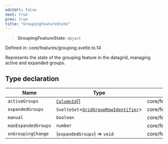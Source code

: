 ```yaml
---
editUrl: false
next: true
prev: true
title: "GroupingFeatureState"
---
```


> **GroupingFeatureState**: `object`

Defined in: core/features/grouping.svelte.ts:14

Represents the state of the grouping feature in the datagrid, managing active and expanded groups.

## Type declaration

| Name | Type | Defined in |
| ------ | ------ | ------ |
| <a id="activegroups"></a> `activeGroups` | [`ColumnId`](/api/type-aliases/columnid/)[] | core/features/grouping.svelte.ts:16 |
| <a id="expandedgroups"></a> `expandedGroups` | `SvelteSet`\<[`GridGroupRowIdentifier`](/api/type-aliases/gridgrouprowidentifier/)\> | core/features/grouping.svelte.ts:17 |
| <a id="manual"></a> `manual` | `boolean` | core/features/grouping.svelte.ts:15 |
| <a id="maxexpandedgroups"></a> `maxExpandedGroups` | `number` | core/features/grouping.svelte.ts:18 |
| <a id="ongroupingchange"></a> `onGroupingChange` | (`expandedGroups`) => `void` | core/features/grouping.svelte.ts:19 |
